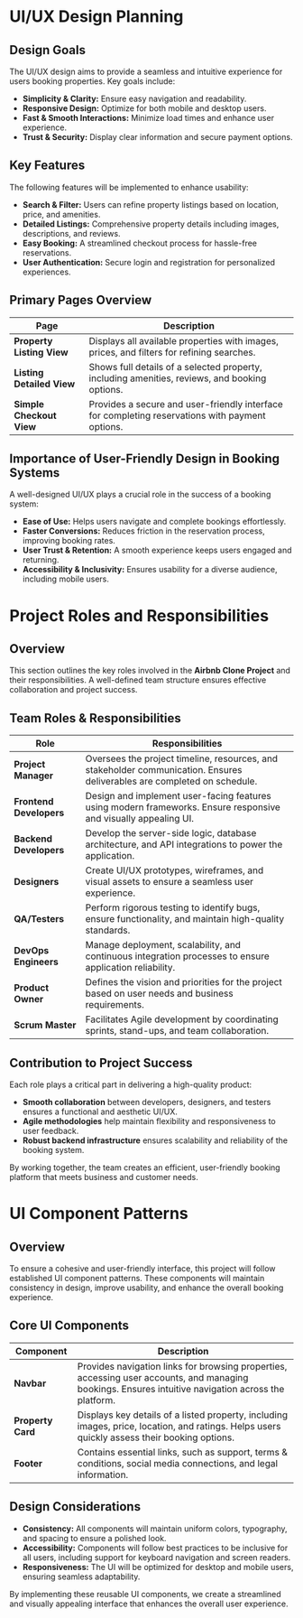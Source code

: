 # UI/UX Design Planning

## Design Goals
The UI/UX design aims to provide a seamless and intuitive experience for users booking properties. Key goals include:
- **Simplicity & Clarity:** Ensure easy navigation and readability.
- **Responsive Design:** Optimize for both mobile and desktop users.
- **Fast & Smooth Interactions:** Minimize load times and enhance user experience.
- **Trust & Security:** Display clear information and secure payment options.

## Key Features
The following features will be implemented to enhance usability:
- **Search & Filter:** Users can refine property listings based on location, price, and amenities.
- **Detailed Listings:** Comprehensive property details including images, descriptions, and reviews.
- **Easy Booking:** A streamlined checkout process for hassle-free reservations.
- **User Authentication:** Secure login and registration for personalized experiences.

## Primary Pages Overview
| Page                     | Description |
|--------------------------|-------------|
| **Property Listing View** | Displays all available properties with images, prices, and filters for refining searches. |
| **Listing Detailed View** | Shows full details of a selected property, including amenities, reviews, and booking options. |
| **Simple Checkout View**  | Provides a secure and user-friendly interface for completing reservations with payment options. |

## Importance of User-Friendly Design in Booking Systems
A well-designed UI/UX plays a crucial role in the success of a booking system:
- **Ease of Use:** Helps users navigate and complete bookings effortlessly.
- **Faster Conversions:** Reduces friction in the reservation process, improving booking rates.
- **User Trust & Retention:** A smooth experience keeps users engaged and returning.
- **Accessibility & Inclusivity:** Ensures usability for a diverse audience, including mobile users.
# Project Roles and Responsibilities

## Overview
This section outlines the key roles involved in the **Airbnb Clone Project** and their responsibilities. A well-defined team structure ensures effective collaboration and project success.

## Team Roles & Responsibilities
| Role                     | Responsibilities |
|--------------------------|-----------------|
| **Project Manager** | Oversees the project timeline, resources, and stakeholder communication. Ensures deliverables are completed on schedule. |
| **Frontend Developers** | Design and implement user-facing features using modern frameworks. Ensure responsive and visually appealing UI. |
| **Backend Developers** | Develop the server-side logic, database architecture, and API integrations to power the application. |
| **Designers** | Create UI/UX prototypes, wireframes, and visual assets to ensure a seamless user experience. |
| **QA/Testers** | Perform rigorous testing to identify bugs, ensure functionality, and maintain high-quality standards. |
| **DevOps Engineers** | Manage deployment, scalability, and continuous integration processes to ensure application reliability. |
| **Product Owner** | Defines the vision and priorities for the project based on user needs and business requirements. |
| **Scrum Master** | Facilitates Agile development by coordinating sprints, stand-ups, and team collaboration. |

## Contribution to Project Success
Each role plays a critical part in delivering a high-quality product:
- **Smooth collaboration** between developers, designers, and testers ensures a functional and aesthetic UI/UX.
- **Agile methodologies** help maintain flexibility and responsiveness to user feedback.
- **Robust backend infrastructure** ensures scalability and reliability of the booking system.

By working together, the team creates an efficient, user-friendly booking platform that meets business and customer needs.
# UI Component Patterns

## Overview
To ensure a cohesive and user-friendly interface, this project will follow established UI component patterns. These components will maintain consistency in design, improve usability, and enhance the overall booking experience.

## Core UI Components
| Component      | Description |
|---------------|-------------|
| **Navbar**    | Provides navigation links for browsing properties, accessing user accounts, and managing bookings. Ensures intuitive navigation across the platform. |
| **Property Card** | Displays key details of a listed property, including images, price, location, and ratings. Helps users quickly assess their booking options. |
| **Footer**    | Contains essential links, such as support, terms & conditions, social media connections, and legal information. |

## Design Considerations
- **Consistency:** All components will maintain uniform colors, typography, and spacing to ensure a polished look.
- **Accessibility:** Components will follow best practices to be inclusive for all users, including support for keyboard navigation and screen readers.
- **Responsiveness:** The UI will be optimized for desktop and mobile users, ensuring seamless adaptability.

By implementing these reusable UI components, we create a streamlined and visually appealing interface that enhances the overall user experience.
